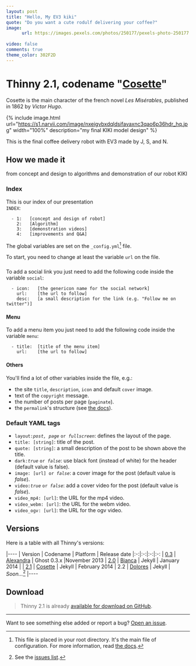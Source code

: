 ```yaml
---
layout: post
title: "Hello, My EV3 kiki"
quote: "Do you want a cute rodulf delivering your coffee?"
image:
      url: https://images.pexels.com/photos/250177/pexels-photo-250177.jpeg?auto=compress&cs=tinysrgb&dpr=1&w=500
      
video: false
comments: true
theme_color: 302F2D
---
```


# Thinny 2.1, codename "[Cosette](http://lesmiserables.wikia.com/wiki/Cosette)"

Cosette is the main character of the french novel _Les Misérables_, published in 1862 by _Victor Hugo_.

{% include image.html url="https://s1.narvii.com/image/nxeigvbxdqldsifavaxnc3qao6p36hdr_hq.jpg" width="100%" description="my final KIKI model design" %}

This is the final coffee delivery robot with EV3 made by J, S, and N.

## How we made it 
from concept and design to algorithms and demonstration of our robot KIKI

### Index
This is our index of our presentation <br> `INDEX`:
~~~
  - 1:   [concept and design of robot]
    2:   [Algorithm]
    3:   [demonstration videos]
    4:   [improvements and Q&A]
~~~

The global variables are set on the `_config.yml`[^1] file.

To start, you need to change at least the variable `url` on the file.

### 

To add a social link you just need to add the following code inside the variable `social`:

~~~
  - icon:   [the genericon name for the social network]
    url:    [the url to follow]
    desc:   [a small description for the link (e.g. "Follow me on twitter")]
~~~

#### Menu

To add a menu item you just need to add the following code inside the variable `menu`:

~~~
  - title:  [title of the menu item]
    url:    [the url to follow]
~~~

#### Others

You'll find a lot of other variables inside the file, e.g.:

- the site `title`, `description`, `icon` and default `cover` image.
- text of the `copyright` message.
- the number of posts per page (`paginate`).
- the `permalink`'s structure (see [the docs](http://jekyllrb.com/docs/pagination/)).


### Default YAML tags

- `layout:`<i>`post, page`</i> `or `<i>`fullscreen`</i>: defines the layout of the page.
- `title: [string]`: title of the post.
- `quote: [string]`: a small description of the post to be shown above the title.
- `dark:`<i>`true`</i> `or `<i>`false`</i>: use black font (instead of white) for the header (default value is false).
- `image: [url] or `<i>`false`</i>: a cover image for the post (default value is _false_).
- `video:`<i>`true`</i> `or `<i>`false`</i>: add a cover video for the post (default value is _false_).
- `video_mp4: [url]`: the URL for the mp4 video.
- `video_webm: [url]`: the URL for the webm video.
- `video_ogv: [url]`: the URL for the ogv video.

## Versions

Here is a table with all Thinny's versions:

|----
| Version | Codename | Platform | Release date
|:-:|:-:|:-:|:-:
| [0.3](https://github.com/camporez/Thinny/releases/tag/v0.3-alexandra) | [Alexandra](http://nikita2010.wikia.com/wiki/Alexandra_Udinov) | Ghost 0.3.x |November 2013
| [2.0](https://github.com/camporez/Thinny/releases/tag/v2.0-bianca) | [Bianca](http://memoriaglobo.globo.com/programas/entretenimento/novelas/caras-bocas/caras-bocas-bianca-isabelle-drummond.htm) | Jekyll | January 2014 |
| [2.1](https://github.com/camporez/Thinny/releases/tag/v2.1-cosette) | [Cosette](http://lesmiserables.wikia.com/wiki/Cosette) | Jekyll | February 2014
| 2.2 | [Dolores](http://en.wikipedia.org/wiki/Dolores_Haze) | Jekyll | _Soon..._[^2]
|----

## Download

> Thinny 2.1 is already [available for download on GitHub](https://github.com/camporez/Thinny/releases).

-----
Want to see something else added or report a bug? [Open an issue](https://github.com/camporez/camporez.github.io/issues/new).

[^1]: This file is placed in your root directory. It's the main file of configuration. For more information, read [the docs](http://jekyllrb.com/docs/configuration/).
[^2]: See the [issues list](https://github.com/camporez/camporez.github.io/issues?milestone=3).

